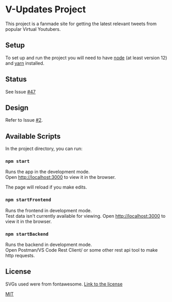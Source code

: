 # V-Updates Project

This project is a fanmade site for getting the latest relevant tweets from popular Virtual Youtubers.

## Setup

To set up and run the project you will need to have [node](https://nodejs.org/en/) (at least version 12) and [yarn](https://yarnpkg.com/) installed.

## Status

See Issue [#47](https://github.com/H-isaac23/V-Updates/issues/47)

## Design

Refer to Issue [#2](https://github.com/H-isaac23/V-Updates/issues/2).

## Available Scripts

In the project directory, you can run:

### `npm start`

Runs the app in the development mode.\
Open [http://localhost:3000](http://localhost:3000) to view it in the browser.

The page will reload if you make edits.

### `npm startFrontend`

Runs the frontend in development mode.\
Test data isn't currently available for viewing.
Open [http://localhost:3000](http://localhost:3000) to view it in the browser.

### `npm startBackend`

Runs the backend in development mode.\
Open Postman/VS Code Rest Client/ or some other rest api tool to make http requests.

## License
SVGs used were from fontawesome. [Link to the license](https://fontawesome.com/license)

[MIT](https://opensource.org/licenses/MIT)

